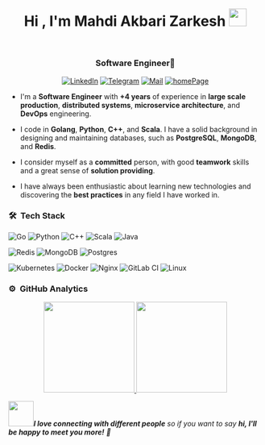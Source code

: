 <header>
  <h1 align="center">
    Hi , I'm Mahdi Akbari Zarkesh
    <img
      src="https://media.giphy.com/media/hvRJCLFzcasrR4ia7z/giphy.gif"
      width="35"
    />
  </h1>
</header>
<h3 align="center">Software Engineer🌟</h3>
<div align="center">
  <a href="https://www.linkedin.com/in/maz1377"
    ><img
      src="https://img.shields.io/badge/Linkedin-0077b5?style=flat&logo=linkedin"
      alt="LinkedIn"
  /></a>
  <a href="https://t.me/M_A_Z_1377"
    ><img
      src="https://img.shields.io/badge/Telegram-0088cc?style=flat&logo=telegram"
      alt="Telegram"
  /></a>
  <a href="mailto:m_akbarizarkesh@yahoo.com"
    ><img
      src="https://img.shields.io/badge/m_akbarizarkesh@yahoo.com-black?style=flat&logo=maildotru&logoColor=white"
      alt="Mail"
  /></a>
  <a href="https://www.mahdiAkbariZarkesh.ir"
    ><img
      src="https://img.shields.io/badge/homePage-red?style=flat&logo=homePage"
      alt="homePage"
  /></a>
</div>
<main align="left">
  <article>
    <ul>
      <li>
        <p>
          I'm a <strong>Software Engineer</strong> with
          <strong>+4 years</strong> of experience in
          <strong>large scale production</strong>,
          <strong>distributed systems</strong>,
          <strong>microservice architecture</strong>, and
          <strong>DevOps</strong> engineering.
        </p>
      </li>
      <li>
        <p>
          I code in <strong>Golang</strong>, <strong>Python</strong>,
          <strong>C++</strong>, and <strong>Scala</strong>. I have a solid
          background in designing and maintaining databases, such as
          <strong>PostgreSQL</strong>, <strong>MongoDB</strong>, and
          <strong>Redis</strong>.
        </p>
      </li>
      <li>
        <p>
          I consider myself as a <strong>committed</strong> person, with good
          <strong>teamwork</strong> skills and a great sense of
          <strong>solution providing</strong>.
        </p>
      </li>
      <li>
        <p>
          I have always been enthusiastic about learning new technologies and
          discovering the <strong>best practices</strong> in any field I have
          worked in.
        </p>
      </li>
    </ul>
    <h3 id="-nbsp-tech-stack">🛠 &nbsp;Tech Stack</h3>
    <p>
      <img
        src="https://img.shields.io/badge/go-%2300ADD8.svg?style=for-the-badge&amp;logo=go&amp;logoColor=white"
        alt="Go"
      />
      <img
        src="https://img.shields.io/badge/python-3670A0?style=for-the-badge&amp;logo=python&amp;logoColor=ffdd54"
        alt="Python"
      />
      <img
        src="https://img.shields.io/badge/c++-%23777BB4.svg?style=for-the-badge&amp;logo=c++&amp;logoColor=white"
        alt="C++"
      />
      <img
        src="https://img.shields.io/badge/scala-6DA55F?style=for-the-badge&amp;logo=scala&amp;logoColor=white"
        alt="Scala"
      />
      <img
        src="https://img.shields.io/badge/java-%23323330.svg?style=for-the-badge&amp;logo=java&amp;logoColor=%23F7DF1E"
        alt="Java"
      />
    </p>
    <p>
      <img
        src="https://img.shields.io/badge/redis-%23DD0031.svg?style=for-the-badge&amp;logo=redis&amp;logoColor=white"
        alt="Redis"
      />
      <img
        src="https://img.shields.io/badge/MongoDB-%234ea94b.svg?style=for-the-badge&amp;logo=mongodb&amp;logoColor=white"
        alt="MongoDB"
      />
      <img
        src="https://img.shields.io/badge/postgres-%23316192.svg?style=for-the-badge&amp;logo=postgresql&amp;logoColor=white"
        alt="Postgres"
      />
    </p>
    <p>
      <img
        src="https://img.shields.io/badge/kubernetes-%23326ce5.svg?style=for-the-badge&amp;logo=kubernetes&amp;logoColor=white"
        alt="Kubernetes"
      />
      <img
        src="https://img.shields.io/badge/docker-%230db7ed.svg?style=for-the-badge&amp;logo=docker&amp;logoColor=white"
        alt="Docker"
      />
      <img
        src="https://img.shields.io/badge/nginx-%23009639.svg?style=for-the-badge&amp;logo=nginx&amp;logoColor=white"
        alt="Nginx"
      />
      <img
        src="https://img.shields.io/badge/GitLabCI-%23181717.svg?style=for-the-badge&amp;logo=gitlab&amp;logoColor=white"
        alt="GitLab CI"
      />
      <img
        src="https://img.shields.io/badge/linux-%2300f.svg?style=for-the-badge&amp;logo=linux&amp;logoColor=white"
        alt="Linux"
      />
    </p>
  </article>
  <aside>
    <h3 id="-nbsp-github-analytics">⚙️ &nbsp;GitHub Analytics</h3>
    <p align="center">
      <a href="https://github.com/maze1377">
        <img
          height="180em"
          src="https://github-readme-stats-eight-theta.vercel.app/api?username=maze1377&show_icons=true&theme=algolia&include_all_commits=true&count_private=true"
        />
        <img
          height="180em"
          src="https://github-readme-stats-eight-theta.vercel.app/api/top-langs/?username=maze1377&layout=compact&langs_count=12&theme=algolia&hide=css,html,jupyter%20notebook"
        />
      </a>
    </p>
  </aside>
</main>
<footer>
  <em>
    <img
      src="https://media.giphy.com/media/LnQjpWaON8nhr21vNW/giphy.gif"
      width="50"
    /><b>I love connecting with different people</b> so if you want to say
    <b>hi, I'll be happy to meet you more!</b> 🤝</em
  >
</footer>
